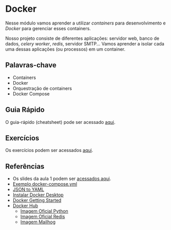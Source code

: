 # Docker

Nesse módulo vamos aprender a utilizar *containers* para desenvolvimento e *Docker* para gerenciar esses containers.

Nosso projeto consiste de diferentes aplicações: servidor web, banco de dados, *celery worker*, *redis*, servidor SMTP...  Vamos aprender a isolar cada uma dessas aplicações (ou processos) em um container.

## Palavras-chave

- Containers
- Docker
- Orquestração de containers
- Docker Compose


## Guia Rápido

O guia-rápido (cheatsheet) pode ser acessado [aqui](./guia-rapido.md).


## Exercícios

Os exercícios podem ser acessados [aqui](./exercícios.md).


## Referências

- Os slides da aula 1 podem ser [acessados aqui](./Containers.pdf).
- [Exemplo docker-compose.yml](./docker-compose.yml)
- [JSON to YAML](https://www.json2yaml.com/)
- [Instalar Docker Desktop](https://docs.docker.com/get-docker/)
- [Docker Getting Started](https://docs.docker.com/get-started/)
- [Docker Hub](https://hub.docker.com/)
    - [Imagem Oficial Python](https://hub.docker.com/_/python)
    - [Imagem Oficial Redis](https://hub.docker.com/_/redis)
    - [Imagem Mailhog](https://hub.docker.com/r/mailhog/mailhog)